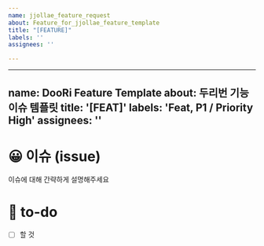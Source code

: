 ```yaml
---
name: jjollae_feature_request
about: Feature_for_jjollae_feature_template
title: "[FEATURE]"
labels: ''
assignees: ''

---
```


---
name: DooRi Feature Template
about: 두리번 기능 이슈 템플릿
title: '[FEAT]'
labels: 'Feat, P1 / Priority High'
assignees: ''
---

# 😀 이슈 (issue)

이슈에 대해 간략하게 설명해주세요

# 📄 to-do

<!-- 진행할 작업에 대해 적어주세요 -->

- [ ] 할 것

